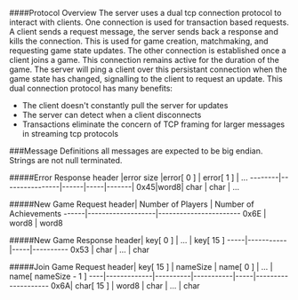 ####Protocol Overview
The server uses a dual tcp connection protocol to interact with clients.
  One connection is used for transaction based requests.  A client sends a request message,
  the server sends back a response and kills the connection.  This is used for game creation, 
matchmaking, and requesting game state updates.
  The other connection is established once a client joins a game.  This connection remains active for the
  duration of the game.  The server will ping a client over this persistant connection when the game state 
has changed, signalling to the client to request an update.  This dual connection protocol has many benefits:
  * The client doesn't constantly pull the server for updates
  * The server can detect when a client disconnects
  * Transactions eliminate the concern of TCP framing for larger messages in streaming tcp protocols



###Message Definitions
  all messages are expected to be big endian.  Strings are not null terminated.

#####Error Response
header  |error size      |error[ 0 ] | error[ 1 ] | ...
--------|----------------|------|-----|-------|
0x45|word8| char | char | ...

#####New Game Request
header| Number of Players | Number of Achievements
------|-------------------|-----------------------
0x6E | word8 | word8

#####New Game Response
header| key[ 0 ] | ... | key[ 15 ]
-----|-----------|-----|----------
0x53 | char | ... | char

#####Join Game Request
header| key[ 15 ] | nameSize | name[ 0 ] | ... | name[ nameSize - 1 ]
----|-------------|----------|-----------|-----|--------------------
0x6A| char[ 15 ] | word8 | char | ... | char
